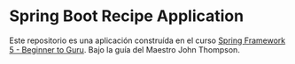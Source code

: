 # Spring Boot Recipe Application

Este repositorio es una aplicación construída en el curso [Spring Framework 5 - Beginner to Guru](https://go.springframework.guru/spring-framework-5-online-course). Bajo la guía del Maestro John Thompson.
